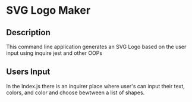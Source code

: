 # SVG Logo Maker
## Description
This command line application generates an SVG Logo based on the user input using inquire jest and other OOPs
## Users Input
In the Index.js there is an inquirer place where user's can input their text, colors, and color and choose bewtween a list of shapes.
